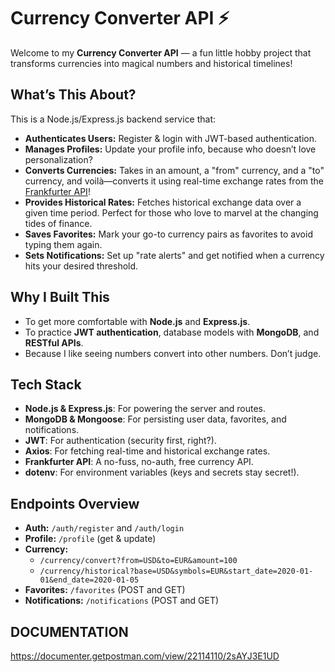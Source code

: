 # Currency Converter API ⚡️

Welcome to my **Currency Converter API** — a fun little hobby project that transforms currencies into magical numbers and historical timelines!

## What’s This About?

This is a Node.js/Express.js backend service that:

- **Authenticates Users:** Register & login with JWT-based authentication.
- **Manages Profiles:** Update your profile info, because who doesn’t love personalization?
- **Converts Currencies:** Takes in an amount, a "from" currency, and a "to" currency, and voilà—converts it using real-time exchange rates from the [Frankfurter API](https://www.frankfurter.app/)!
- **Provides Historical Rates:** Fetches historical exchange data over a given time period. Perfect for those who love to marvel at the changing tides of finance.
- **Saves Favorites:** Mark your go-to currency pairs as favorites to avoid typing them again.
- **Sets Notifications:** Set up "rate alerts" and get notified when a currency hits your desired threshold.

## Why I Built This

- To get more comfortable with **Node.js** and **Express.js**.
- To practice **JWT authentication**, database models with **MongoDB**, and **RESTful APIs**.
- Because I like seeing numbers convert into other numbers. Don’t judge.

## Tech Stack

- **Node.js & Express.js**: For powering the server and routes.
- **MongoDB & Mongoose**: For persisting user data, favorites, and notifications.
- **JWT**: For authentication (security first, right?).
- **Axios**: For fetching real-time and historical exchange rates.
- **Frankfurter API**: A no-fuss, no-auth, free currency API.
- **dotenv**: For environment variables (keys and secrets stay secret!).

## Endpoints Overview

- **Auth:** `/auth/register` and `/auth/login`
- **Profile:** `/profile` (get & update)
- **Currency:**
  - `/currency/convert?from=USD&to=EUR&amount=100`
  - `/currency/historical?base=USD&symbols=EUR&start_date=2020-01-01&end_date=2020-01-05`
- **Favorites:** `/favorites` (POST and GET)
- **Notifications:** `/notifications` (POST and GET)

## DOCUMENTATION

https://documenter.getpostman.com/view/22114110/2sAYJ3E1UD
